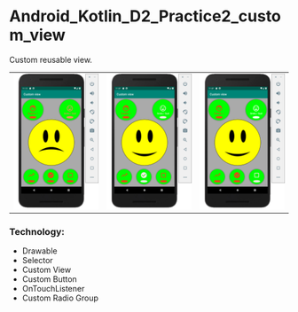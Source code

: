 # Android_Kotlin_D2_Practice2_custom_view
Custom reusable view.

<table>
<tbody>
<tr>
<td>
<img src="https://github.com/vasilevkin/Android_Kotlin_D2_Practice2_custom_view/blob/practice2/_screenshots/Screenshot%202020-03-05%20at%2011.12.41.png" width="200">
</td>
<td>
<img src="https://github.com/vasilevkin/Android_Kotlin_D2_Practice2_custom_view/blob/practice2/_screenshots/Screenshot%202020-03-05%20at%2011.07.26.png" width="200">
</td>
<td>
<img src="https://github.com/vasilevkin/Android_Kotlin_D2_Practice2_custom_view/blob/practice2/_screenshots/Screenshot%202020-03-05%20at%2011.07.40.png" width="200">
</td>  
</tr>
</tbody>
</table>

### Technology:
* Drawable
* Selector
* Custom View
* Custom Button
* OnTouchListener
* Custom Radio Group
